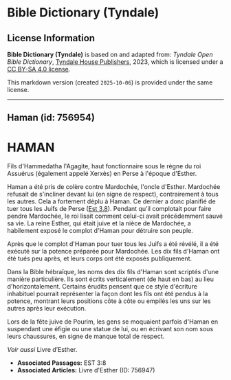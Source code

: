 # Bible Dictionary (Tyndale)

## License Information

**Bible Dictionary (Tyndale)** is based on and adapted from: _Tyndale Open Bible Dictionary_, [Tyndale House Publishers](https://tyndaleopenresources.com/), 2023, which is licensed under a [CC BY-SA 4.0 license](https://creativecommons.org/licenses/by-sa/4.0/legalcode.en).

This markdown version (created `2025-10-06`) is provided under the same license.



--------------------------------

## Haman (id: 756954)

HAMAN
=====

Fils d'Hammedatha l'Agagite, haut fonctionnaire sous le règne du roi Assuérus (également appelé Xerxès) en Perse à l'époque d'Esther.

Haman a été pris de colère contre Mardochée, l'oncle d'Esther. Mardochée refusait de s'incliner devant lui (en signe de respect), contrairement à tous les autres. Cela a fortement déplu à Haman. Ce dernier a donc planifié de tuer tous les Juifs de Perse ([Est 3\.8](https://ref.ly/Esth3:8)). Pendant qu'il complotait pour faire pendre Mardochée, le roi lisait comment celui\-ci avait précédemment sauvé sa vie. La reine Esther, qui était juive et la nièce de Mardochée, a habilement exposé le complot d'Haman pour détruire son peuple.

Après que le complot d'Haman pour tuer tous les Juifs a été révélé, il a été exécuté sur la potence préparée pour Mardochée. Les dix fils d'Haman ont été tués peu après, et leurs corps ont été exposés publiquement.

Dans la Bible hébraïque, les noms des dix fils d'Haman sont scriptés d'une manière particulière. Ils sont écrits verticalement (de haut en bas) au lieu d'horizontalement. Certains érudits pensent que ce style d'écriture inhabituel pourrait représenter la façon dont les fils ont été pendus à la potence, montrant leurs positions côte à côte ou empilés les uns sur les autres après leur exécution.

Lors de la fête juive de Pourim, les gens se moquaient parfois d'Haman en suspendant une éfigie ou une statue de lui, ou en écrivant son nom sous leurs chaussures, en signe de manque total de respect.

*Voir aussi* Livre d’Esther.

* **Associated Passages:** EST 3:8
* **Associated Articles:** Livre d'Esther (ID: 756947)

